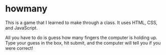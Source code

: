 # howmany

This is a game that I learned to make through a class. It uses HTML, CSS, and JavaScript. 

All you have to do is guess how many fingers the computer is holding up. Type your guess in the box, hit submit, and the computer will tell you if you were correct!
